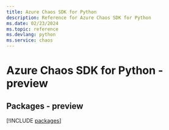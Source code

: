 ```yaml
---
title: Azure Chaos SDK for Python
description: Reference for Azure Chaos SDK for Python
ms.date: 02/23/2024
ms.topic: reference
ms.devlang: python
ms.service: chaos
---
```

# Azure Chaos SDK for Python - preview
## Packages - preview
[!INCLUDE [packages](chaos-index.md)]